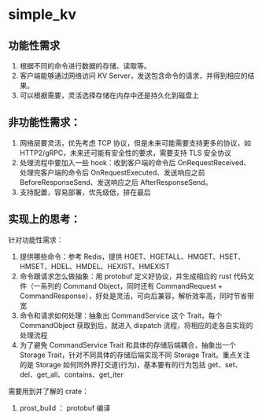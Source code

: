 # simple_kv
## 功能性需求
1. 根据不同的命令进行数据的存储、读取等。
2. 客户端能够通过网络访问 KV Server，发送包含命令的请求，并得到相应的结果。
3. 可以根据需要，灵活选择存储在内存中还是持久化到磁盘上

## 非功能性需求：
1. 网络层要灵活，优先考虑 TCP 协议，但是未来可能需要支持更多的协议，如 HTTP2/gRPC，未来还可能有安全性的要求，需要支持 TLS 安全协议
2. 处理流程中要加入一些 hook：收到客户端的命令后 OnRequestReceived、处理完客户端的命令后 OnRequestExecuted、发送响应之前 BeforeResponseSend、发送响应之后 AfterResponseSend。
3. 支持配置，容易部署，优先级低，排在最后


## 实现上的思考：
针对功能性需求：
1. 提供哪些命令：参考 Redis，提供 HGET、HGETALL、HMGET、HSET、HMSET、HDEL、HMDEL、HEXIST、HMEXIST
2. 命令跟请求怎么做抽象：用 protobuf 定义好协议，并生成相应的 rust 代码文件（一系列的 Command Object，同时还有 CommandRequest + CommandResponse），好处是灵活，可向后兼容，解析效率高，同时节省带宽
3. 命令和请求如何处理：抽象出 CommandService 这个 Trait，每个 CommandObject 获取到后，就进入 dispatch 流程，将相应的走各自实现的处理流程
4. 为了避免 CommandService Trait 和具体的存储后端耦合，抽象出一个 Storage  Trait，针对不同具体的存储后端实现不同 Storage Trait。重点关注的是 Storage 如何同外界打交道(行为)，基本要有的行为包括 get、set、del、get_all、contains、get_iter

需要用到并了解的 crate：
1. prost_build ： protobuf 编译
